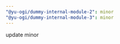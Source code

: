 ```yaml
---
"@yu-ogi/dummy-internal-module-2": minor
"@yu-ogi/dummy-internal-module-3": minor
---
```


update minor
